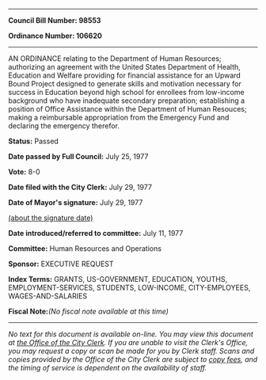 

********

**Council Bill Number: 98553**
   
**Ordinance Number: 106620**
********

 AN ORDINANCE relating to the Department of Human Resources; authorizing an agreement with the United States Department of Health, Education and Welfare providing for financial assistance for an Upward Bound Project designed to generate skills and motivation necessary for success in Education beyond high school for enrollees from low-income background who have inadequate secondary preparation; establishing a position of Office Assistance within the Department of Human Resouces; making a reimbursable appropriation from the Emergency Fund and declaring the emergency therefor.

**Status:** Passed
   
**Date passed by Full Council:** July 25, 1977
   
**Vote:** 8-0
   
**Date filed with the City Clerk:** July 29, 1977
   
**Date of Mayor's signature:** July 29, 1977
   
[(about the signature date)](/~public/approvaldate.htm)
   
   
   
**Date introduced/referred to committee:** July 11, 1977
   
**Committee:** Human Resources and Operations
   
**Sponsor:** EXECUTIVE REQUEST
   
   
**Index Terms:** GRANTS, US-GOVERNMENT, EDUCATION, YOUTHS, EMPLOYMENT-SERVICES, STUDENTS, LOW-INCOME, CITY-EMPLOYEES, WAGES-AND-SALARIES

**Fiscal Note:**_(No fiscal note available at this time)_
********

_No text for this document is available on-line. You may view this document at [the Office of the City Clerk](http://www.seattle.gov/leg/clerk/contactUs.htm). If you are unable to visit the Clerk's Office, you may request a copy or scan be made for you by Clerk staff. Scans and copies provided by the Office of the City Clerk are subject to [copy fees](http://clerk.seattle.gov/~public/clerkfees.htm), and the timing of service is dependent on the availability of staff._

